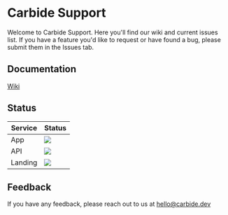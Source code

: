
# Carbide Support

Welcome to Carbide Support. Here you'll find our wiki and current issues list. If you have a feature you'd like to request or have found a bug, please submit them in the Issues tab.




## Documentation

[Wiki](https://github.com/Carbide-Software/Carbide-Support/wiki)


## Status

| Service | Status |
|---------|--------|
| App     | ![](https://api.checklyhq.com/v1/badges/checks/c11e594e-f1ea-480c-b270-64860dedc2c2?style=for-the-badge&theme=default) |
| API     | ![](https://api.checklyhq.com/v1/badges/checks/59f36a8c-138f-46ca-b007-2dcc41d2ce58?style=for-the-badge&theme=default) |
| Landing | ![](https://api.checklyhq.com/v1/badges/checks/3d380cd3-c18a-4a4f-b682-e4044b02930d?style=for-the-badge&theme=default) |


## Feedback

If you have any feedback, please reach out to us at hello@carbide.dev

